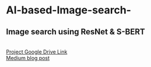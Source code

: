 # AI-based-Image-search-
 ## Image search using ResNet &amp; S-BERT
  \
  [Project Google Drive Link](https://drive.google.com/drive/folders/19OfHNYdsmhv4VCfkyr9MZKZESMdUfbsM?usp=sharing) \
  [Medium blog post](https://medium.com/@arsalanahmed993/image-search-using-resnet-s-bert-48bc9da6509c?source=friends_link&sk=cb89463102bae84d0387bdd4c51efda6)
